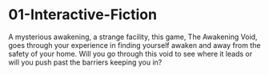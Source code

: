 # 01-Interactive-Fiction
A mysterious awakening, a strange facility, this game, The Awakening Void, goes through your experience in finding yourself awaken and away from the safety of your home. Will you go through this void to see where it leads or will you push past the barriers keeping you in?
